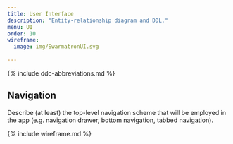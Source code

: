 ```yaml
---
title: User Interface
description: "Entity-relationship diagram and DDL."
menu: UI
order: 10
wireframe:
  image: img/SwarmatronUI.svg
  
---
```


{% include ddc-abbreviations.md %}

## Navigation

Describe (at least) the top-level navigation scheme that will be employed in the app (e.g. navigation drawer, bottom navigation, tabbed navigation).

{% include wireframe.md %}

